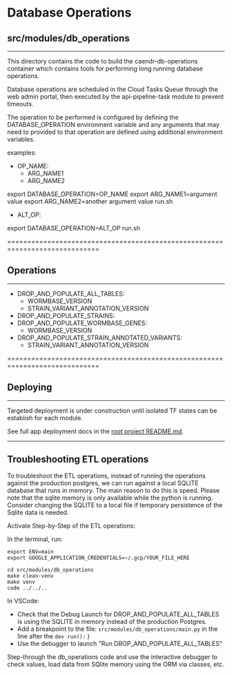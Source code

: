 # Database Operations
## src/modules/db_operations
-------------------------------------------------------------------
This directory contains the code to build the caendr-db-operations container which contains tools for performing long running database operations.

Database operations are scheduled in the Cloud Tasks Queue through the web admin portal, then executed by the api-pipeline-task module to prevent timeouts.

The operation to be performed is configured by defining the DATABASE_OPERATION environment variable and any arguments that may need to provided to that operation are defined using additional environment variables.

examples:

- OP_NAME:
  - ARG_NAME1
  - ARG_NAME2

export DATABASE_OPERATION=OP_NAME
export ARG_NAME1=argument value
export ARG_NAME2=another argument value
run.sh

- ALT_OP:

export DATABASE_OPERATION=ALT_OP
run.sh

=============================================================================
## Operations
-------------------------------------------------------------------
- DROP_AND_POPULATE_ALL_TABLES:
  - WORMBASE_VERSION
  - STRAIN_VARIANT_ANNOTATION_VERSION
- DROP_AND_POPULATE_STRAINS:
- DROP_AND_POPULATE_WORMBASE_GENES:
  - WORMBASE_VERSION
- DROP_AND_POPULATE_STRAIN_ANNOTATED_VARIANTS:
  - STRAIN_VARIANT_ANNOTATION_VERSION

=============================================================================

## Deploying
-------------------------------------------------------------------
Targeted deployment is under construction until isolated TF states can be establish for each module.

See full app deployment docs in the [root project README.md](../../../README.md#deployment).


___

## Troubleshooting ETL operations

To troubleshoot the ETL operations, instead of running the operations against the production postgres, we can run against a local SQLITE database that runs in memory. The main reason to do this is speed. Please note that the sqlite memory is only available while the python is running. Consider changing the SQLITE to a local file if temporary persistence of the Sqlite data is needed. 

Activate Step-by-Step of the ETL operations: 

In the terminal, run:
```
export ENV=main
export GOOGLE_APPLICATION_CREDENTIALS=~/.gcp/YOUR_FILE_HERE

cd src/modules/db_operations
make clean-venv
make venv
code ../../..
```

In VSCode:

* Check that the Debug Launch for DROP_AND_POPULATE_ALL_TABLES is using the SQLITE in memory instead of the production Postgres.
* Add a breakpoint to the file: `src/modules/db_operations/main.py` in the line after the `dev run():` )
* Use the debugger to launch "Run DROP_AND_POPULATE_ALL_TABLES"

Step-through the db_operations code and use the interactive debugger to check values, load data from SQlite memory using the ORM via classes, etc. 



<!-- Pre-requisites: 
Ensure that you are logged in to the GCLOUD GCP project in the CLI, or using a devops service account.

Open a terminal at the root of the project:
1. Set ENV and GOOGLE_APPLICATION_CREDENTIALS environment variables:
    ```bash
    export ENV={ENV_TO_DEPLOY}
    export GOOGLE_APPLICATION_CREDENTIALS={PATH_TO_GCP_CREDENTIALS}
    ```
2. Increment the versions for the module:
    * Update the `version` property for the site in the `/env/{env}/global.env` .
    * Update `version` in the file `src/modules/db_operations/module.env`. 

3. Move to the module folder and configure the module for deployment:
    ```bash
    cd src/modules/db_operations
    make configure
    ```
    * The module root folder should now contain a *.env* file
    * The module root folder SHOULD NOT contain a *venv* folder

4. Publish the module to GCR:
    ```bash
    make publish
    ```
    * When the command completes, check the [GCR](https://console.cloud.google.com/gcr/images/caendr/global/caendr-db-operations?authuser=1&project=caendr) and confirm your image with the proper version tag is appearing

5. Deploy in Terraform shell:
    * Pull down existing terraform state
    ```bash
    make cloud-resource-init
    ```
    * Open a terraform-shell
    ```bash
    make terraform-shell
    ```
    * Create a plan targeting the module and apply the plan
    ```bash
    terraform plan -target module.db_operations -out tf_plan && terraform apply tf_plan
    ``` -->
